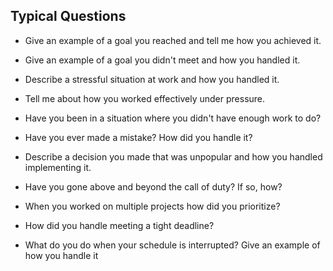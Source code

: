 ## Typical Questions 

* Give an example of a goal you reached and tell me how you achieved it.

* Give an example of a goal you didn't meet and how you handled it.

* Describe a stressful situation at work and how you handled it.

* Tell me about how you worked effectively under pressure.

* Have you been in a situation where you didn't have enough work to do?

* Have you ever made a mistake? How did you handle it?

* Describe a decision you made that was unpopular and how you handled implementing it.

* Have you gone above and beyond the call of duty? If so, how?

* When you worked on multiple projects how did you prioritize?

* How did you handle meeting a tight deadline?

* What do you do when your schedule is interrupted? Give an example of how you handle it



